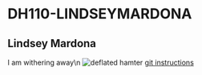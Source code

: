 # DH110-LINDSEYMARDONA
## Lindsey Mardona

I am withering away\n
![deflated hamter](https://pbs.twimg.com/media/FPE0MhxVEAEsNZk?format=png&name=900x900)
[git instructions](https://drive.google.com/file/d/1LdzWr7bHXvzPQc9CPPprJozJ-eS_SW16/view)
